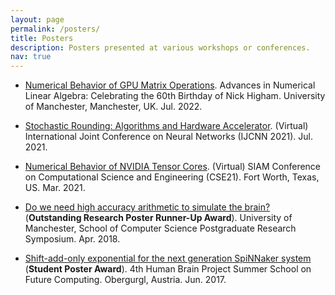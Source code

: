 ```yaml
---
layout: page
permalink: /posters/
title: Posters
description: Posters presented at various workshops or conferences.
nav: true
---
```



<ul>

<li><a href="../assets/pdf/Poster_ANLANH_2022.pdf">Numerical Behavior of GPU Matrix Operations</a>. Advances in Numerical Linear Algebra: Celebrating the 60th Birthday of Nick Higham. University of Manchester, Manchester, UK. Jul. 2022.
</li>
<p> </p>

<li><a href="../assets/pdf/Poster_IJCNN_2021.pdf">Stochastic Rounding: Algorithms and Hardware Accelerator</a>. (Virtual) International Joint Conference on Neural Networks (IJCNN 2021). Jul. 2021.
</li>
<p> </p>

<li><a href="../assets/pdf/Poster_SIAM_CSE21_2021.pdf">Numerical Behavior of NVIDIA Tensor Cores</a>. (Virtual) SIAM Conference on Computational Science and Engineering (CSE21). Fort Worth, Texas, US. Mar. 2021.
</li>
<p> </p>

<li><a href="../assets/pdf/Poster_UoM_CS_research_symp_2018.pdf">Do we need high accuracy arithmetic to simulate the brain?</a> (<b>Outstanding Research Poster Runner-Up Award</b>). University of Manchester, School of Computer Science Postgraduate Research Symposium. Apr. 2018.
</li>
<p> </p>

<li><a href="../assets/pdf/Poster_4th_HBP_summer_school_2017.pdf">Shift-add-only exponential for the next generation SpiNNaker system</a> (<b>Student Poster Award</b>). 4th Human Brain Project Summer School on Future Computing. Obergurgl, Austria. Jun. 2017.
</li>
<p> </p>

</ul>

